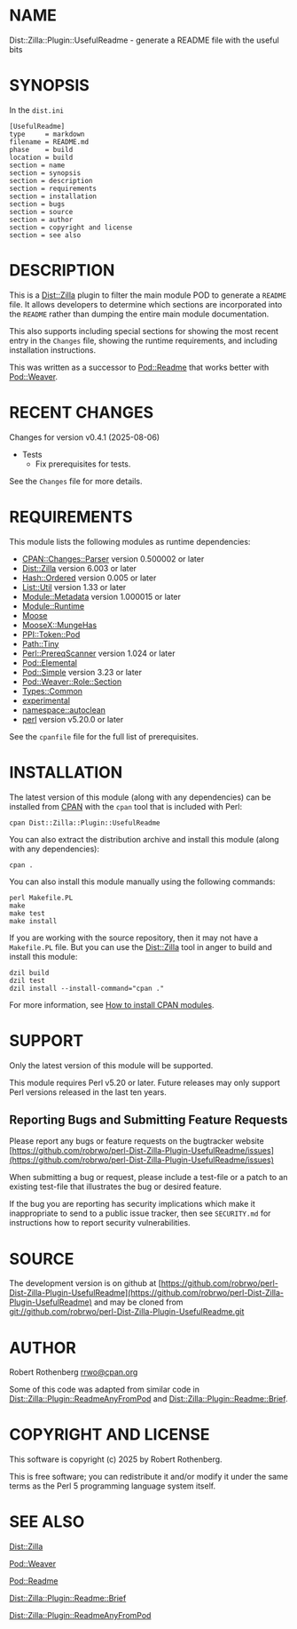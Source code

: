 # NAME

Dist::Zilla::Plugin::UsefulReadme - generate a README file with the useful bits

# SYNOPSIS

In the `dist.ini`

```
[UsefulReadme]
type     = markdown
filename = README.md
phase    = build
location = build
section = name
section = synopsis
section = description
section = requirements
section = installation
section = bugs
section = source
section = author
section = copyright and license
section = see also
```

# DESCRIPTION

This is a [Dist::Zilla](https://metacpan.org/pod/Dist%3A%3AZilla) plugin to filter the main module POD to generate a `README` file.  It allows developers to
determine which sections are incorporated into the `README` rather than dumping the entire main module documentation.

This also supports including special sections for showing the most recent entry in the `Changes` file, showing the
runtime requirements, and including installation instructions.

This was written as a successor to [Pod::Readme](https://metacpan.org/pod/Pod%3A%3AReadme) that works better with [Pod::Weaver](https://metacpan.org/pod/Pod%3A%3AWeaver).

# RECENT CHANGES

Changes for version v0.4.1 (2025-08-06)

- Tests
    - Fix prerequisites for tests.

See the `Changes` file for more details.

# REQUIREMENTS

This module lists the following modules as runtime dependencies:

- [CPAN::Changes::Parser](https://metacpan.org/pod/CPAN%3A%3AChanges%3A%3AParser) version 0.500002 or later
- [Dist::Zilla](https://metacpan.org/pod/Dist%3A%3AZilla) version 6.003 or later
- [Hash::Ordered](https://metacpan.org/pod/Hash%3A%3AOrdered) version 0.005 or later
- [List::Util](https://metacpan.org/pod/List%3A%3AUtil) version 1.33 or later
- [Module::Metadata](https://metacpan.org/pod/Module%3A%3AMetadata) version 1.000015 or later
- [Module::Runtime](https://metacpan.org/pod/Module%3A%3ARuntime)
- [Moose](https://metacpan.org/pod/Moose)
- [MooseX::MungeHas](https://metacpan.org/pod/MooseX%3A%3AMungeHas)
- [PPI::Token::Pod](https://metacpan.org/pod/PPI%3A%3AToken%3A%3APod)
- [Path::Tiny](https://metacpan.org/pod/Path%3A%3ATiny)
- [Perl::PrereqScanner](https://metacpan.org/pod/Perl%3A%3APrereqScanner) version 1.024 or later
- [Pod::Elemental](https://metacpan.org/pod/Pod%3A%3AElemental)
- [Pod::Simple](https://metacpan.org/pod/Pod%3A%3ASimple) version 3.23 or later
- [Pod::Weaver::Role::Section](https://metacpan.org/pod/Pod%3A%3AWeaver%3A%3ARole%3A%3ASection)
- [Types::Common](https://metacpan.org/pod/Types%3A%3ACommon)
- [experimental](https://metacpan.org/pod/experimental)
- [namespace::autoclean](https://metacpan.org/pod/namespace%3A%3Aautoclean)
- [perl](https://metacpan.org/pod/perl) version v5.20.0 or later

See the `cpanfile` file for the full list of prerequisites.

# INSTALLATION

The latest version of this module (along with any dependencies) can be installed from [CPAN](https://www.cpan.org) with the `cpan` tool that is included with Perl:

```
cpan Dist::Zilla::Plugin::UsefulReadme
```

You can also extract the distribution archive and install this module (along with any dependencies):

```
cpan .
```

You can also install this module manually using the following commands:

```
perl Makefile.PL
make
make test
make install
```

If you are working with the source repository, then it may not have a `Makefile.PL` file.  But you can use the [Dist::Zilla](https://dzil.org/) tool in anger to build and install this module:

```
dzil build
dzil test
dzil install --install-command="cpan ."
```

For more information, see [How to install CPAN modules](https://www.cpan.org/modules/INSTALL.html).

# SUPPORT

Only the latest version of this module will be supported.

This module requires Perl v5.20 or later.  Future releases may only support Perl versions released in the last ten
years.

## Reporting Bugs and Submitting Feature Requests

Please report any bugs or feature requests on the bugtracker website
[https://github.com/robrwo/perl-Dist-Zilla-Plugin-UsefulReadme/issues](https://github.com/robrwo/perl-Dist-Zilla-Plugin-UsefulReadme/issues)

When submitting a bug or request, please include a test-file or a
patch to an existing test-file that illustrates the bug or desired
feature.

If the bug you are reporting has security implications which make it inappropriate to send to a public issue tracker,
then see `SECURITY.md` for instructions how to report security vulnerabilities.

# SOURCE

The development version is on github at [https://github.com/robrwo/perl-Dist-Zilla-Plugin-UsefulReadme](https://github.com/robrwo/perl-Dist-Zilla-Plugin-UsefulReadme)
and may be cloned from [git://github.com/robrwo/perl-Dist-Zilla-Plugin-UsefulReadme.git](git://github.com/robrwo/perl-Dist-Zilla-Plugin-UsefulReadme.git)

# AUTHOR

Robert Rothenberg <rrwo@cpan.org>

Some of this code was adapted from similar code in [Dist::Zilla::Plugin::ReadmeAnyFromPod](https://metacpan.org/pod/Dist%3A%3AZilla%3A%3APlugin%3A%3AReadmeAnyFromPod) and
[Dist::Zilla::Plugin::Readme::Brief](https://metacpan.org/pod/Dist%3A%3AZilla%3A%3APlugin%3A%3AReadme%3A%3ABrief).

# COPYRIGHT AND LICENSE

This software is copyright (c) 2025 by Robert Rothenberg.

This is free software; you can redistribute it and/or modify it under
the same terms as the Perl 5 programming language system itself.

# SEE ALSO

[Dist::Zilla](https://metacpan.org/pod/Dist%3A%3AZilla)

[Pod::Weaver](https://metacpan.org/pod/Pod%3A%3AWeaver)

[Pod::Readme](https://metacpan.org/pod/Pod%3A%3AReadme)

[Dist::Zilla::Plugin::Readme::Brief](https://metacpan.org/pod/Dist%3A%3AZilla%3A%3APlugin%3A%3AReadme%3A%3ABrief)

[Dist::Zilla::Plugin::ReadmeAnyFromPod](https://metacpan.org/pod/Dist%3A%3AZilla%3A%3APlugin%3A%3AReadmeAnyFromPod)
